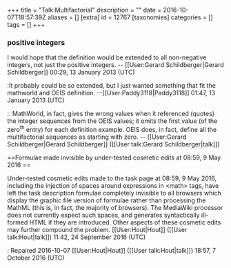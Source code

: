 +++
title = "Talk:Multifactorial"
description = ""
date = 2016-10-07T18:57:39Z
aliases = []
[extra]
id = 12767
[taxonomies]
categories = []
tags = []
+++


### positive integers


I would hope that the definition would be extended to all non-negative integers, not just the positive integers. -- [[User:Gerard Schildberger|Gerard Schildberger]] 00:29, 13 January 2013 (UTC)

:It probably could be so extended, but I just wanted something that fit the mathworld and OEIS definition. --[[User:Paddy3118|Paddy3118]] 01:47, 13 January 2013 (UTC)

:: MathWorld, in fact, gives the wrong values when it referenced (quotes) the integer sequences from the OEIS values;   it omits the first value   (of the zero<sup>th</sup> entry)   for each definition example.   OEIS does, in fact, define all the multifactorial sequences as starting with zero.   -- [[User:Gerard Schildberger|Gerard Schildberger]] ([[User talk:Gerard Schildberger|talk]])

==Formulae made invisible by under-tested cosmetic edits at 08:59, 9 May 2016 ==

Under-tested cosmetic edits made to the task page at 08:59, 9 May 2016, including the injection of spaces around expressions in &lt;math&gt; tags, have left the task description formulae completely invisible to all browsers which display the graphic file version of formulae rather than processing the MathML (this is, in fact, the majority of browsers). The MediaWiki processor does not currently expect such spaces, and generates syntactically ill-formed HTML if they are introduced. Other aspects of these cosmetic edits may further compound the problem. [[User:Hout|Hout]] ([[User talk:Hout|talk]]) 11:42, 24 September 2016 (UTC)

: Repaired 2016-10-07 [[User:Hout|Hout]] ([[User talk:Hout|talk]]) 18:57, 7 October 2016 (UTC)
